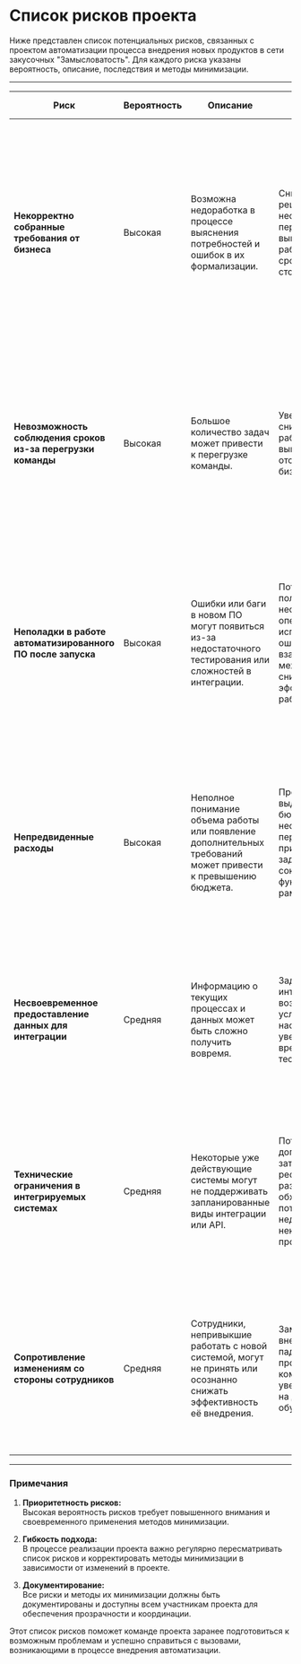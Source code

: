 # Список рисков проекта

Ниже представлен список потенциальных рисков, связанных с проектом автоматизации процесса внедрения новых продуктов в сети закусочных "Замысловатость". Для каждого риска указаны вероятность, описание, последствия и методы минимизации.

---

| **Риск**                                      | **Вероятность** | **Описание**                                                                                                                                                                                                                             | **Последствия**                                                                                                                                                                                                                       | **Методы минимизации**                                                                                                                                                                                                                                                                                                                                                     |
|-----------------------------------------------|-----------------|-----------------------------------------------------------------------------------------------------------------------------------------------------------------------------------------|---------------------------------------------------------------------------------------------------------------------------------------------------------------------------------------|----------------------------------------------------------------------------------------------------------------------------------------------------------------------------------------------------------------------------------------------------------------------------------------------------------------------------------------------------------------------------|
| **Некорректно собранные требования от бизнеса** | Высокая         | Возможна недоработка в процессе выяснения потребностей и ошибок в их формализации.                                                                                                       | Снижение качества решения, необходимость переработки уже выполненной работы, задержка сроков, увеличение стоимости проекта.                                                            | - Проведение уточняющих интервью с представителями ключевых заинтересованных сторон. <br> - Создание и согласование детальных сценариев использования (Use Cases). <br> - Открытые воркшопы по обсуждению требований с участием пользователей и команды.                                                                                                                        |
| **Невозможность соблюдения сроков из-за перегрузки команды** | Высокая         | Большое количество задач может привести к перегрузке команды.                                                                                                                           | Увеличение сроков, снижение качества работы из-за выгорания команды, отставание от бизнес-плана.                                                                                       | - Перераспределение задач между членами команды или привлечение дополнительных ресурсов. <br> - Регулярный мониторинг загрузки команды с помощью инструментов управления (например, Kanban). <br> - Создание буферных сроков в графике проекта.                                                                                                                              |
| **Неполадки в работе автоматизированного ПО после запуска** | Высокая         | Ошибки или баги в новом ПО могут появиться из-за недостаточного тестирования или сложностей в интеграции.                                                                               | Потеря доверия пользователей, необходимость оперативного исправления ошибок, ухудшение взаимодействия между отделами, снижение эффективности работы.                                    | - Организация многоуровневого тестирования (функциональное, интеграционное, пользовательское). <br> - Подготовка стратегии быстрого устранения критических ошибок после запуска (Hotfix). <br> - Внедрение системы обратной связи от пользователей на этапе пилотирования.                                                                                                 |
| **Непредвиденные расходы**                    | Высокая         | Неполное понимание объема работы или появление дополнительных требований может привести к превышению бюджета.                                                                           | Превышение выделенного бюджета, необходимость пересмотра приоритетов по задачам или сокращения функциональности в рамках проекта.                                                      | - Создание резервного бюджета на случай дополнительных затрат. <br> - Разделение работы на фазы с возможностью корректировки бюджета перед каждым этапом. <br> - Оценка ключевых расходов предварительно с привлечением финансовых специалистов.                                                                                                             |
| **Несвоевременное предоставление данных для интеграции** | Средняя         | Информацию о текущих процессах и данных может быть сложно получить вовремя.                                                                                                              | Задержка этапа интеграции, возможное усложнение настройки системы, увеличение времени на тестирование.                                                                                | - Подготовка плана получения данных с дедлайнами для ответственных лиц. <br> - Регулярное напоминание о необходимости предоставления данных. <br> - Налаживание более тесного взаимодействия с владельцами данных.                                                                                                                                                           |
| **Технические ограничения в интегрируемых системах** | Средняя         | Некоторые уже действующие системы могут не поддерживать запланированные виды интеграции или API.                                                                                         | Потребуются дополнительные затраты времени и ресурсов на разработку обходных решений, потенциальная недоработка некоторых функций проекта.                                             | - Проведение предварительного технического аудита существующих систем. <br> - Закладка времени и бюджета для выполнения доработок или создания обходных решений. <br> - Тестирование интеграции на пилотных данных до запуска проекта.                                                                                                                                      |
| **Сопротивление изменениям со стороны сотрудников** | Средняя         | Сотрудники, непривыкшие работать с новой системой, могут не принять или осознанно снижать эффективность её внедрения.                                                                    | Замедление темпов внедрения системы, падение производительности команды, увеличение затрат на дополнительное обучение.                                                                | - Проведение обучающих тренингов по работе с новой системой. <br> - Активное вовлечение сотрудников в создание системы и учет их запросов. <br> - Постоянное информирование о преимуществах системы (наглядные примеры эффективности).                                                                                                                                     |

---

### **Примечания**
1. **Приоритетность рисков:**  
   Высокая вероятность рисков требует повышенного внимания и своевременного применения методов минимизации.  

2. **Гибкость подхода:**  
   В процессе реализации проекта важно регулярно пересматривать список рисков и корректировать методы минимизации в зависимости от изменений в проекте.  

3. **Документирование:**  
   Все риски и методы их минимизации должны быть документированы и доступны всем участникам проекта для обеспечения прозрачности и координации.  

Этот список рисков поможет команде проекта заранее подготовиться к возможным проблемам и успешно справиться с вызовами, возникающими в процессе внедрения автоматизации.